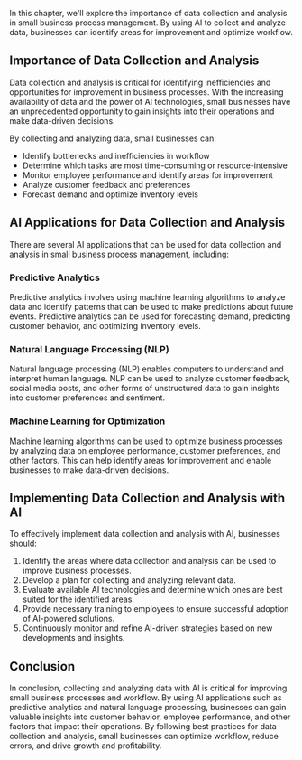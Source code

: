 

In this chapter, we'll explore the importance of data collection and analysis in small business process management. By using AI to collect and analyze data, businesses can identify areas for improvement and optimize workflow.

Importance of Data Collection and Analysis
------------------------------------------

Data collection and analysis is critical for identifying inefficiencies and opportunities for improvement in business processes. With the increasing availability of data and the power of AI technologies, small businesses have an unprecedented opportunity to gain insights into their operations and make data-driven decisions.

By collecting and analyzing data, small businesses can:

* Identify bottlenecks and inefficiencies in workflow
* Determine which tasks are most time-consuming or resource-intensive
* Monitor employee performance and identify areas for improvement
* Analyze customer feedback and preferences
* Forecast demand and optimize inventory levels

AI Applications for Data Collection and Analysis
------------------------------------------------

There are several AI applications that can be used for data collection and analysis in small business process management, including:

### Predictive Analytics

Predictive analytics involves using machine learning algorithms to analyze data and identify patterns that can be used to make predictions about future events. Predictive analytics can be used for forecasting demand, predicting customer behavior, and optimizing inventory levels.

### Natural Language Processing (NLP)

Natural language processing (NLP) enables computers to understand and interpret human language. NLP can be used to analyze customer feedback, social media posts, and other forms of unstructured data to gain insights into customer preferences and sentiment.

### Machine Learning for Optimization

Machine learning algorithms can be used to optimize business processes by analyzing data on employee performance, customer preferences, and other factors. This can help identify areas for improvement and enable businesses to make data-driven decisions.

Implementing Data Collection and Analysis with AI
-------------------------------------------------

To effectively implement data collection and analysis with AI, businesses should:

1. Identify the areas where data collection and analysis can be used to improve business processes.
2. Develop a plan for collecting and analyzing relevant data.
3. Evaluate available AI technologies and determine which ones are best suited for the identified areas.
4. Provide necessary training to employees to ensure successful adoption of AI-powered solutions.
5. Continuously monitor and refine AI-driven strategies based on new developments and insights.

Conclusion
----------

In conclusion, collecting and analyzing data with AI is critical for improving small business processes and workflow. By using AI applications such as predictive analytics and natural language processing, businesses can gain valuable insights into customer behavior, employee performance, and other factors that impact their operations. By following best practices for data collection and analysis, small businesses can optimize workflow, reduce errors, and drive growth and profitability.
